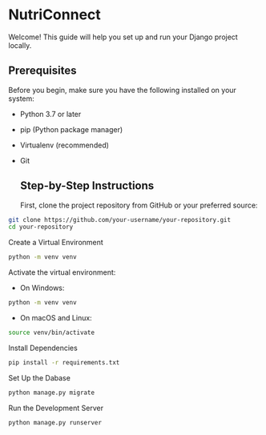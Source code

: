 ﻿# NutriConnect

Welcome! This guide will help you set up and run your Django project locally.

## Prerequisites

Before you begin, make sure you have the following installed on your system:
- Python 3.7 or later
- pip (Python package manager)
- Virtualenv (recommended)
- Git

  ## Step-by-Step Instructions
  First, clone the project repository from GitHub or your preferred source:

```bash
git clone https://github.com/your-username/your-repository.git
cd your-repository
```

  Create a Virtual Environment
```bash
python -m venv venv
```

Activate the virtual environment:
- On Windows:
```bash
python -m venv venv
```

- On macOS and Linux:
```bash
source venv/bin/activate
```

Install Dependencies
```bash
pip install -r requirements.txt
```

Set Up the Dabase
```bash
python manage.py migrate
```

Run the Development Server
```bash
python manage.py runserver
```
